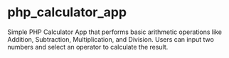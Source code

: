 # php_calculator_app
Simple PHP Calculator App that performs basic arithmetic operations like Addition, Subtraction, Multiplication, and Division. Users can input two numbers and select an operator to calculate the result.
